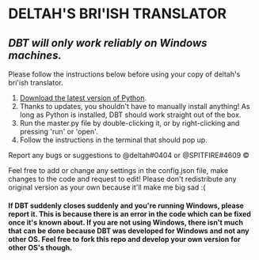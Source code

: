 # DELTAH'S BRI'ISH TRANSLATOR

## *DBT will only work reliably on Windows machines.*

Please follow the instructions below before using your copy of deltah's bri'ish translator.
1. [Download the latest version of Python](www.python.org/downloads).
2. Thanks to updates, you shouldn't have to manually install anything! As long as Python is installed, DBT should work straight out of the box.
3. Run the master.py file by double-clicking it, or by right-clicking and pressing 'run' or 'open'.
4. Follow the instructions in the terminal that should pop up.

Report any bugs or suggestions to @deltah#0404 or @SPITFIRE#4609
© 

Feel free to add or change any settings in the config.json file, make changes to the code and request to edit!
Please don't redistribute any original version as your own because it'll make me big sad :(

#### If DBT suddenly closes suddenly and you're running Windows, please report it. This is because there is an error in the code which can be fixed once it's known about. If you are **not** using Windows, there isn't much that can be done because DBT was developed for Windows and not any other OS. Feel free to fork this repo and develop your own version for other OS's though.